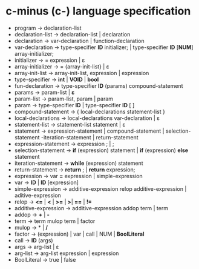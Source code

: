 # c-minus (c-) language specification
- program -> declaration-list  
- declaration-list -> declaration-list | declaration  
- declaration -> var-declaration | function-declaration  
- var-declaration -> type-specifier **ID** initializer; | type-specifier **ID** [**NUM**] array-initializer;  
- initializer -> = expression | ε
- array-initializer -> = {array-init-list} | ε
- array-init-list -> array-init-list, expression | expression
- type-specifier -> **int** | **VOID** | **bool** 
- fun-declaration -> type-specifier **ID** (params) compound-statement 
- params -> param-list | **ε**
- param-list -> param-list, param | param
- param -> type-specifier **ID** | type-specifier **ID** [ ]
- compound-statement -> { local-declarations statement-list }
- local-declarations -> local-declarations var-declaration | ε
- statement-list -> statement-list statement | ε
- statement -> expression-statement | compound-statement | selection-statement
-iteration-statement | return-statement
- expression-statement -> expression ; | ;
- selection-statement -> **if** (expression) statement | **if** (expression) **else** statement
- iteration-statement -> **while** (expression) statement
- return-statement -> **return** ; | **return** expression;
- expression -> var **=** expression | simple-expression
- var -> **ID** | **ID** [expression]
- simple-expression -> additive-expression relop additive-expression | aditive-expression
- relop -> **<=** | **<** | **>=** | **>**| **==** | **!=** 
- additive-expression -> additive-expression addop term | term
- addop -> **+** | **-**
- term -> term mulop term | factor
- mulop  -> * | **/**
- factor -> (expression) | var | call | NUM | **BoolLiteral**
- call -> **ID** (args)
- args -> arg-list | ε
- arg-list -> arg-list expression | expression
- BoolLiteral -> true | false